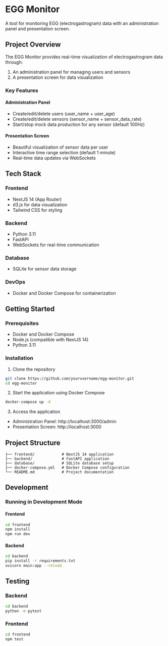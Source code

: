 # EGG Monitor

A tool for monitoring EGG (electrogastrogram) data with an administration panel and presentation screen.

## Project Overview

The EGG Monitor provides real-time visualization of electrogastrogram data through:

1. An administration panel for managing users and sensors
2. A presentation screen for data visualization

### Key Features

#### Administration Panel
- Create/edit/delete users (user_name + user_age)
- Create/edit/delete sensors (sensor_name + sensor_data_rate)
- Start/stop mock data production for any sensor (default 100Hz)

#### Presentation Screen
- Beautiful visualization of sensor data per user
- Interactive time range selection (default 1 minute)
- Real-time data updates via WebSockets

## Tech Stack

### Frontend
- NextJS 14 (App Router)
- d3.js for data visualization
- Tailwind CSS for styling

### Backend
- Python 3.11
- FastAPI
- WebSockets for real-time communication

### Database
- SQLite for sensor data storage

### DevOps
- Docker and Docker Compose for containerization

## Getting Started

### Prerequisites
- Docker and Docker Compose
- Node.js (compatible with NextJS 14)
- Python 3.11

### Installation

1. Clone the repository
```bash
git clone https://github.com/yourusername/egg-monitor.git
cd egg-monitor
```

2. Start the application using Docker Compose
```bash
docker-compose up -d
```

3. Access the application
- Administration Panel: http://localhost:3000/admin
- Presentation Screen: http://localhost:3000

## Project Structure

```
├── frontend/            # NextJS 14 application
├── backend/             # FastAPI application
├── database/            # SQLite database setup
├── docker-compose.yml   # Docker Compose configuration
└── README.md            # Project documentation
```

## Development

### Running in Development Mode

#### Frontend
```bash
cd frontend
npm install
npm run dev
```

#### Backend
```bash
cd backend
pip install -r requirements.txt
uvicorn main:app --reload
```

## Testing

### Backend
```bash
cd backend
python -m pytest
```

### Frontend
```bash
cd frontend
npm test
